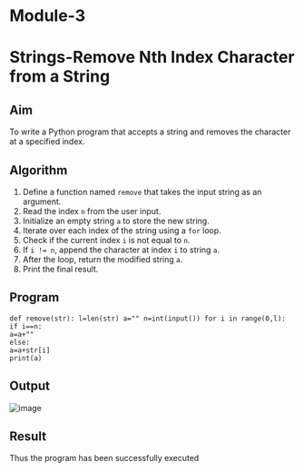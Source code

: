 # Module-3
#  Strings-Remove Nth Index Character from a String

## Aim
To write a Python program that accepts a string and removes the character at a specified index.

##  Algorithm
1. Define a function named `remove` that takes the input string as an argument.
2. Read the index `n` from the user input.
3. Initialize an empty string `a` to store the new string.
4. Iterate over each index of the string using a `for` loop.
5. Check if the current index `i` is not equal to `n`.
6. If `i != n`, append the character at index `i` to string `a`.
7. After the loop, return the modified string `a`.
8. Print the final result.

##  Program
~~~
def remove(str): l=len(str) a="" n=int(input()) for i in range(0,l): 
if i==n: 
a=a+"" 
else: 
a=a+str[i] 
print(a) 
~~~

## Output
![image](https://github.com/user-attachments/assets/56e25e2b-3432-4667-a8e0-6c36bcbf5137)

## Result
Thus the program has been successfully executed
